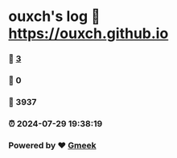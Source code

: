 # ouxch's log :link: https://ouxch.github.io 
### :page_facing_up: [3](https://ouxch.github.io/tag.html) 
### :speech_balloon: 0 
### :hibiscus: 3937 
### :alarm_clock: 2024-07-29 19:38:19 
### Powered by :heart: [Gmeek](https://github.com/Meekdai/Gmeek)
